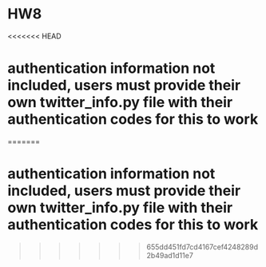 # HW8
<<<<<<< HEAD
# authentication information not included, users must provide their own twitter_info.py file with their authentication codes for this to work
=======
# authentication information not included, users must provide their own twitter_info.py file with their authentication codes for this to work
>>>>>>> 655dd451fd7cd4167cef4248289d2b49ad1d11e7
